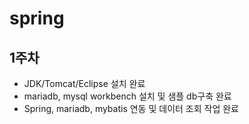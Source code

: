 # spring

## 1주차
* JDK/Tomcat/Eclipse 설치 완료
* mariadb, mysql workbench 설치 및 샘플 db구축 완료
* Spring, mariadb, mybatis 연동 및 데이터 조회 작업 완료

